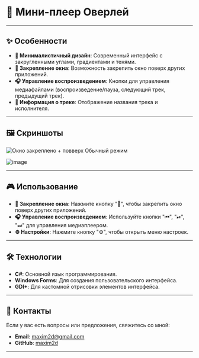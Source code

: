 # 🎵 Мини-плеер Оверлей


---

## ✨ Особенности

- **🎨 Минималистичный дизайн**: Современный интерфейс с закругленными углами, градиентами и тенями.
- **📌 Закрепление окна**: Возможность закрепить окно поверх других приложений.
- **🎧 Управление воспроизведением**: Кнопки для управления медиафайлами (воспроизведение/пауза, следующий трек, предыдущий трек).
- **📄 Информация о треке**: Отображение названия трека и исполнителя.

---

## 🖼️ Скриншоты
![Окно закреплено + повверх](https://github.com/user-attachments/assets/fb93c86b-43e2-4ff9-94fa-2f4fac9c7c44)
Обычный режим

![image](https://github.com/user-attachments/assets/2939fa6f-bc8a-4c03-bc5e-16105da44bf7)




---

## 🎮 Использование

- **📌 Закрепление окна**: Нажмите кнопку "📌", чтобы закрепить окно поверх других приложений.
- **🎧 Управление воспроизведением**: Используйте кнопки "⏮", "⏯", "⏭" для управления медиаплеером.
- **⚙️ Настройки**: Нажмите кнопку "⚙️", чтобы открыть меню настроек.

---

## 🛠️ Технологии

- **C#**: Основной язык программирования.
- **Windows Forms**: Для создания пользовательского интерфейса.
- **GDI+**: Для кастомной отрисовки элементов интерфейса.



---



## 📧 Контакты

Если у вас есть вопросы или предложения, свяжитесь со мной:

- **Email**: maxim2d@gmail.com
- **GitHub**: [maxim2d](https://github.com/maxim2d)

---
